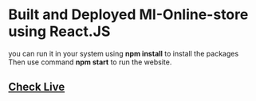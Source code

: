 # Built and Deployed MI-Online-store using React.JS
you can run it in your system using **npm install** to install the packages  
Then use command **npm start** to run the website.
## [Check Live](https://mi-app-clone.netlify.app/)
